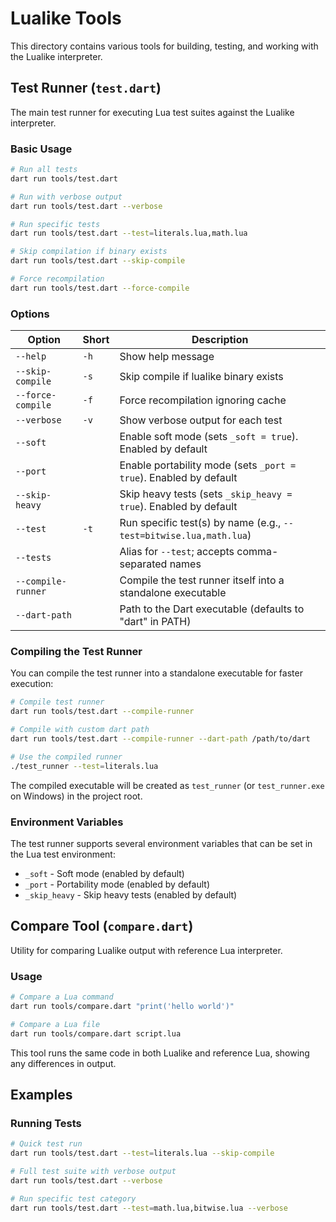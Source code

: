# Lualike Tools

This directory contains various tools for building, testing, and working with the Lualike interpreter.

## Test Runner (`test.dart`)

The main test runner for executing Lua test suites against the Lualike interpreter.

### Basic Usage

```bash
# Run all tests
dart run tools/test.dart

# Run with verbose output
dart run tools/test.dart --verbose

# Run specific tests
dart run tools/test.dart --test=literals.lua,math.lua

# Skip compilation if binary exists
dart run tools/test.dart --skip-compile

# Force recompilation
dart run tools/test.dart --force-compile
```

### Options

| Option | Short | Description |
|--------|-------|-------------|
| `--help` | `-h` | Show help message |
| `--skip-compile` | `-s` | Skip compile if lualike binary exists |
| `--force-compile` | `-f` | Force recompilation ignoring cache |
| `--verbose` | `-v` | Show verbose output for each test |
| `--soft` | | Enable soft mode (sets `_soft = true`). Enabled by default |
| `--port` | | Enable portability mode (sets `_port = true`). Enabled by default |
| `--skip-heavy` | | Skip heavy tests (sets `_skip_heavy = true`). Enabled by default |
| `--test` | `-t` | Run specific test(s) by name (e.g., `--test=bitwise.lua,math.lua`) |
| `--tests` | | Alias for `--test`; accepts comma-separated names |
| `--compile-runner` | | Compile the test runner itself into a standalone executable |
| `--dart-path` | | Path to the Dart executable (defaults to "dart" in PATH) |

### Compiling the Test Runner

You can compile the test runner into a standalone executable for faster execution:

```bash
# Compile test runner
dart run tools/test.dart --compile-runner

# Compile with custom dart path
dart run tools/test.dart --compile-runner --dart-path /path/to/dart

# Use the compiled runner
./test_runner --test=literals.lua
```

The compiled executable will be created as `test_runner` (or `test_runner.exe` on Windows) in the project root.

### Environment Variables

The test runner supports several environment variables that can be set in the Lua test environment:

- `_soft` - Soft mode (enabled by default)
- `_port` - Portability mode (enabled by default)  
- `_skip_heavy` - Skip heavy tests (enabled by default)


## Compare Tool (`compare.dart`)

Utility for comparing Lualike output with reference Lua interpreter.

### Usage

```bash
# Compare a Lua command
dart run tools/compare.dart "print('hello world')"

# Compare a Lua file
dart run tools/compare.dart script.lua
```

This tool runs the same code in both Lualike and reference Lua, showing any differences in output.


## Examples

### Running Tests

```bash
# Quick test run
dart run tools/test.dart --test=literals.lua --skip-compile

# Full test suite with verbose output
dart run tools/test.dart --verbose

# Run specific test category
dart run tools/test.dart --test=math.lua,bitwise.lua --verbose
```
